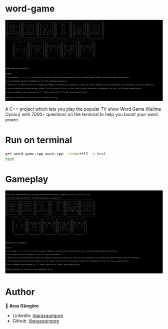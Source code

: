 # word-game

<p align="center">
    <img alt="Screenshot" src="https://github.com/arasgungore/word-game/blob/main/Screenshots/title_screen.jpg" width="1000">
</p>

A C++ project which lets you play the popular TV show Word Game (Kelime Oyunu) with 7000+ questions on the terminal to help you boost your word power.



# Run on terminal

```sh
g++ word_game.cpp main.cpp -std=c++11 -o test
test
```



# Gameplay

<p align="center">
    <img alt="Screenshot" src="https://github.com/arasgungore/word-game/blob/main/Screenshots/gameplay.gif" width="1000">
</p>



# Author

👤 **Aras Güngöre**

* LinkedIn: [@arasgungore](https://www.linkedin.com/in/arasgungore)
* Github: [@arasgungore](https://github.com/arasgungore)
